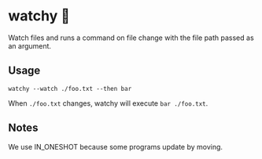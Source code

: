 # watchy 🐋

Watch files and runs a command on file change with the file path passed as an argument.

## Usage

```
watchy --watch ./foo.txt --then bar
```

When `./foo.txt` changes, watchy will execute `bar ./foo.txt`.

## Notes

We use IN\_ONESHOT because some programs update by moving.

